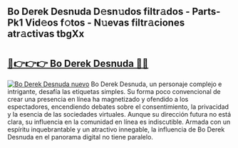## Bo Derek Desnuda D𝚎sn𝚞dos filtr𝚊dos - Parts-Pk1 Vid𝚎os f𝚘tos - N𝚞evas filtr𝚊ciones atr𝚊ctivas tbgXx

# <h2><a href="http://mb4b9y3.tromn.icu/?c=Bo+Derek+Desnuda">🔗👉👉👉 Bo Derek Desnuda 🔗🔗</a></h2>

[![Bo Derek Desnuda nuevo](https://i.imgur.com/pEAQMta.gif)](http://mb4b9y3.tromn.icu/?c=Bo+Derek+Desnuda)
Bo Derek Desnuda, un personaje complejo e intrigante, desafía las etiquetas simples. Su forma poco convencional de crear una presencia en línea ha magnetizado y ofendido a los espectadores, encendiendo debates sobre el consentimiento, la privacidad y la esencia de las sociedades virtuales. Aunque su dirección futura no está clara, su influencia en la comunidad en línea es indiscutible. Armada con un espíritu inquebrantable y un atractivo innegable, la influencia de Bo Derek Desnuda en el panorama digital no tiene paralelo.
